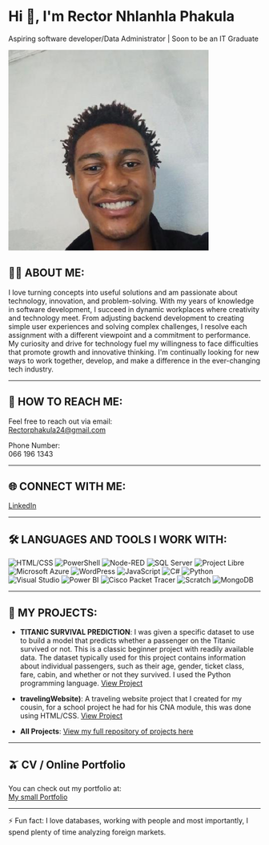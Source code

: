 
# Hi 👋, I'm Rector Nhlanhla Phakula  

Aspiring software developer/Data Administrator | Soon to be an IT Graduate  

[![Image of Rector Nhlanhla Phakula](170251120.jpeg)](170251120.jpeg)  
 

## 👨‍💻 ABOUT ME:  

I love turning concepts into useful solutions and am passionate about technology, innovation, and problem-solving.  With my years of knowledge in software development, I succeed in dynamic workplaces where creativity and technology meet.  From adjusting backend development to creating simple user experiences and solving complex challenges, I resolve each assignment with a different viewpoint and a commitment to performance.  My curiosity and drive for technology fuel my willingness to face difficulties that promote growth and innovative thinking.  I'm continually looking for new ways to work together, develop, and make a difference in the ever-changing tech industry.

---  

## 🔗 HOW TO REACH ME:  

Feel free to reach out via email:  
[Rectorphakula24@gmail.com](mailto:Rectorphakula24@gmail.com)  

Phone Number:  
066 196 1343  

---  

## 🌐 CONNECT WITH ME:  

[LinkedIn](https://www.linkedin.com/in/rector-phakula-45b246270?utm_source=share&utm_campaign=share_via&utm_content=profile&utm_medium=android_app)  


---  

## 🛠️ LANGUAGES AND TOOLS I WORK WITH:  

<p align="left">  
  <img src="URL_TO_HTML_CSS_LOGO" alt="HTML/CSS" width="30" height="30"/>  
  <img src="URL_TO_POWERSHELL_LOGO" alt="PowerShell" width="30" height="30"/>  
  <img src="URL_TO_NODE_RED_LOGO" alt="Node-RED" width="30" height="30"/>  
  <img src="URL_TO_SQL_SERVER_LOGO" alt="SQL Server" width="30" height="30"/>  
  <img src="URL_TO_PROJECT_LIBRE_LOGO" alt="Project Libre" width="30" height="30"/>  
  <img src="URL_TO_AZURE_LOGO" alt="Microsoft Azure" width="30" height="30"/>  
  <img src="URL_TO_WORDPRESS_LOGO" alt="WordPress" width="30" height="30"/>  
  <img src="URL_TO_JAVASCRIPT_LOGO" alt="JavaScript" width="30" height="30"/>  
  <img src="URL_TO_CSHARP_LOGO" alt="C#" width="30" height="30"/>  
  <img src="URL_TO_PYTHON_LOGO" alt="Python" width="30" height="30"/>  
  <img src="URL_TO_VISUAL_STUDIO_LOGO" alt="Visual Studio" width="30" height="30"/>  
  <img src="URL_TO_POWERBI_LOGO" alt="Power BI" width="30" height="30"/>  
  <img src="URL_TO_CISCO_PACKET_TRACER_LOGO" alt="Cisco Packet Tracer" width="30" height="30"/>  
    <img src="URL_TO_SCRATCH_LOGO" alt="Scratch" width="30" height="30"/>  
    <img src="URL_TO_MONGODB_LOGO" alt="MongoDB" width="30" height="30"/>  
</p>   

---  

## 🧰 MY PROJECTS:  

*   **TITANIC SURVIVAL PREDICTION**: I was given a specific dataset to use to build a model that predicts whether a passenger on the Titanic survived or not. This is a classic beginner project with readily       available data. The dataset typically used for this project contains information about individual passengers, such as their age, gender, ticket class, fare, cabin, and whether or not they survived. I used      the Python programming language.
  [View Project](https://github.com/Rector24/CODSOFT/tree/main/Titanic%20survival%20predication)


*   **travelingWebsite)**: A traveling website project that I created for my cousin, for a school project he had for his CNA module, this was done using HTML/CSS.
  [View Project](https://github.com/Rector24/Travelingwebsite)  
  

*    **All Projects**: [View my full repository of projects here](https://github.com/Rector24?tab=repositories)  

---  

## 🫒 CV / Online Portfolio  

You can check out my portfolio at:  
[My small Portfolio](https://github.com/Rector24/My-portfolio)   

---  

⚡ Fun fact: I love databases, working with people and most importantly, I spend plenty of time analyzing foreign markets.   



